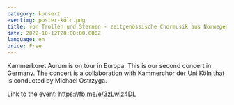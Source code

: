 ```yaml
---
category: konsert
eventimg: poster-köln.png
title: von Trollen und Sternen - zeitgenössische Chormusik aus Norwegen
date: 2022-10-12T20:00:00.000Z
language: en
price: Free 
---
```

K﻿ammerkoret Aurum is on tour in Europa. This is our second concert in Germany. The concert is a collaboration with Kammerchor der Uni Köln that is conducted by Michael Ostrzyga.

L﻿ink to the event: https://fb.me/e/3zLwiz4DL

